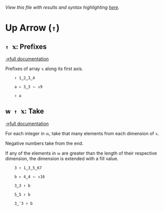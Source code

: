 *View this file with results and syntax highlighting [here](https://saltytine.github.io/BQN/help/prefixes_take.html).*

# Up Arrow (`↑`)

## `↑ 𝕩`: Prefixes
[→full documentation](../doc/prefixes.md)

Prefixes of array `𝕩` along its first axis.

        ↑ 1‿2‿3‿4

        a ← 3‿3 ⥊ ↕9

        ↑ a



## `𝕨 ↑ 𝕩`: Take
[→full documentation](../doc/take.md)

For each integer in `𝕨`, take that many elements from each dimension of `𝕩`.

Negative numbers take from the end.

If any of the elements in `𝕨` are greater than the length of their respective dimension, the dimension is extended with a fill value.

        3 ↑ 1‿3‿5‿67

        b ← 4‿4 ⥊ ↕16

        3‿3 ↑ b

        5‿5 ↑ b

        3‿¯3 ↑ b
